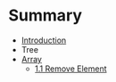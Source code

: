 # Summary

* [Introduction](README.md)
* Tree
* [Array](chapter1.md)
   * [1.1 Remove Element](11_remove_element.md)


